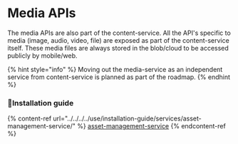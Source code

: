 # Media APIs

The media APIs are also part of the content-service. All the API's specific to media (image, audio, video, file) are exposed as part of the content-service itself. These media files are always stored in the blob/cloud to be accessed publicly by mobile/web.

{% hint style="info" %}
Moving out the media-service as an independent service from content-service is planned as part of the roadmap.
{% endhint %}

### :stars:Installation guide

{% content-ref url="../../../../use/installation-guide/services/asset-management-service/" %}
[asset-management-service](../../../../use/installation-guide/services/asset-management-service/)
{% endcontent-ref %}
